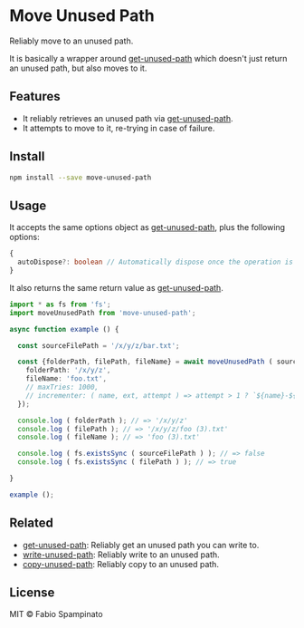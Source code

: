 # Move Unused Path

Reliably move to an unused path.

It is basically a wrapper around [get-unused-path](https://github.com/fabiospampinato/get-unused-path) which doesn't just return an unused path, but also moves to it.

## Features

- It reliably retrieves an unused path via [get-unused-path](https://github.com/fabiospampinato/get-unused-path).
- It attempts to move to it, re-trying in case of failure.

## Install

```sh
npm install --save move-unused-path
```

## Usage

It accepts the same options object as [get-unused-path](https://github.com/fabiospampinato/get-unused-path), plus the following options:

```ts
{
  autoDispose?: boolean // Automatically dispose once the operation is completed, enabled by default
}
```

It also returns the same return value as [get-unused-path](https://github.com/fabiospampinato/get-unused-path).

```ts
import * as fs from 'fs';
import moveUnusedPath from 'move-unused-path';

async function example () {

  const sourceFilePath = '/x/y/z/bar.txt';

  const {folderPath, filePath, fileName} = await moveUnusedPath ( sourceFilePath, {
    folderPath: '/x/y/z',
    fileName: 'foo.txt',
    // maxTries: 1000,
    // incrementer: ( name, ext, attempt ) => attempt > 1 ? `${name}-${attempt}${ext}` : `${name}${ext}`
  });

  console.log ( folderPath ); // => '/x/y/z'
  console.log ( filePath ); // => '/x/y/z/foo (3).txt'
  console.log ( fileName ); // => 'foo (3).txt'

  console.log ( fs.existsSync ( sourceFilePath ) ); // => false
  console.log ( fs.existsSync ( filePath ) ); // => true

}

example ();
```

## Related

- [get-unused-path](https://github.com/fabiospampinato/get-unused-path): Reliably get an unused path you can write to.
- [write-unused-path](https://github.com/fabiospampinato/write-unused-path): Reliably write to an unused path.
- [copy-unused-path](https://github.com/fabiospampinato/copy-unused-path): Reliably copy to an unused path.

## License

MIT © Fabio Spampinato
